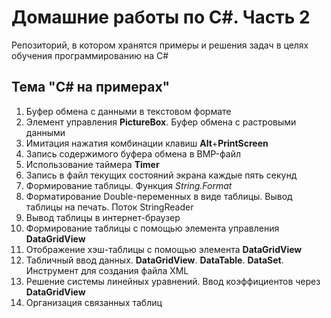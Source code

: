 # Домашние работы по C#. Часть 2
Репозиторий, в котором хранятся примеры и решения задач в целях обучения программированию на C#

## Тема "C# на примерах"

1. Буфер обмена с данными в текстовом формате
2. Элемент управления **PictureBox**. Буфер обмена с растровыми данными
3. Имитация нажатия комбинации клавиш **Alt**+**PrintScreen**
4. Запись содержимого буфера обмена в BMP-файл
5. Использование таймера **Timer**
6. Запись в файл текущих состояний экрана каждые пять секунд
7. Формирование таблицы. Функция *String.Format*
8. Форматирование Double-переменных в виде таблицы. Вывод таблицы на печать. Поток StringReader
9. Вывод таблицы в интернет-браузер
10. Формирование таблицы с помощью элемента управления **DataGridView**
11. Отображение хэш-таблицы с помощью элемента **DataGridView**
12. Табличный ввод данных. **DataGridView**. **DataTable**. **DataSet**. Инструмент для создания файла XML
13. Решение системы линейных уравнений. Ввод коэффициентов через **DataGridView**
14. Организация связанных таблиц